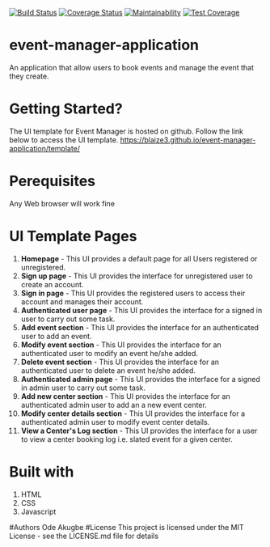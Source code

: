 [![Build Status](https://travis-ci.org/Blaize3/event-manager-application.svg?branch=develop)](https://travis-ci.org/Blaize3/event-manager-application)
[![Coverage Status](https://coveralls.io/repos/github/Blaize3/event-manager-application/badge.svg)](https://coveralls.io/github/Blaize3/event-manager-application)
[![Maintainability](https://api.codeclimate.com/v1/badges/7385ced34a65057a9a73/maintainability)](https://codeclimate.com/github/Blaize3/event-manager-application/maintainability)
[![Test Coverage](https://api.codeclimate.com/v1/badges/7385ced34a65057a9a73/test_coverage)](https://codeclimate.com/github/Blaize3/event-manager-application/test_coverage)

# event-manager-application
An application that allow users to book events and manage the event that they create.
# Getting Started?
The UI template for Event Manager is hosted on github. Follow the link below to access the UI template.
       https://blaize3.github.io/event-manager-application/template/
# Perequisites
Any Web browser will work fine 
# UI Template Pages
1. **Homepage** - This UI provides a default page for all Users registered or unregistered. 
2. **Sign up page** - This UI provides the interface for unregistered user to create an account.
3. **Sign in page** - This UI provides the registered users to access their account and manages their account.
4. **Authenticated user page** - This UI provides the interface for a signed in user to carry out some task.
5. **Add event section** - This UI provides the interface for an authenticated user to add an event.
6. **Modify event section** - This UI provides the interface for an authenticated user to modify an event he/she added.
7. **Delete event section** - This UI provides the interface for an authenticated user to delete an event he/she added.
8. **Authenticated admin page** - This UI provides the interface for a signed in admin user to carry out some task.
9.  **Add new center section** - This UI provides the interface for an authenticated admin user to add an a new event center.
10. **Modify center details section** - This UI provides the interface for a authenticated admin user to modify event center details.
11. **View a Center's Log section** - This UI provides the interface for a user to view a center booking log i.e. slated event for a given center.

# Built with
1. HTML
2. CSS
3. Javascript

#Authors
  Ode Akugbe
#License
This project is licensed under the MIT License - see the LICENSE.md file for details

